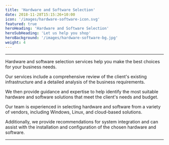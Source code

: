 ```yaml
---
title: 'Hardware and Software Selection'
date: 2018-11-28T15:15:26+10:00
icon: '/images/hardware-software-icon.svg'
featured: true
heroHeading: 'Hardware and Software Selection'
heroSubHeading: 'Let us help you shop'
heroBackground: '/images/hardware-software-bg.jpg'
weight: 4
---
```

---
Hardware and software selection services help you make the best choices for your business needs.

Our services include a comprehensive review of the client's existing infrastructure and a detailed analysis of the business requirements.

We then provide guidance and expertise to help identify the most suitable hardware and software solutions that meet the client's needs and budget.

Our team is experienced in selecting hardware and software from a variety of vendors, including Windows, Linux, and cloud-based solutions.

Additionally, we provide recommendations for system integration and can assist with the installation and configuration of the chosen hardware and software.

---
